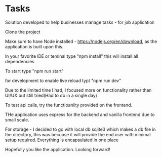 # Tasks
Solution developed to help businesses manage tasks - for job application

Clone the project

Make sure to have Node installed - https://nodejs.org/en/download, as the application is built upon this.

In your favorite IDE or teminal type "npm install" this will install all dependencies. 

To start type "npm run start" 

for development to enable live reload typt "npm run dev"

Due to the limited time I had, I focused more on functionality rather than UI/UX but still tried(Had to do in a single day)

To test api calls, try the functioanlity provided on the frontend.

THe application uses express for the backend and vanilla frontend due to small scale. 

For storage - I decided to go with local db sqlite3 which makes a db file in the directory, this was becuase it will provide the end user with minimal setup required. Everything is encapsulated in one place 

Hopefully you like the application. Looking forward!
